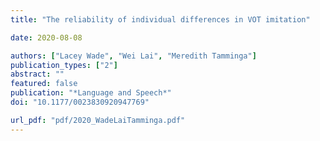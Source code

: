```yaml
---
title: "The reliability of individual differences in VOT imitation"

date: 2020-08-08

authors: ["Lacey Wade", "Wei Lai", "Meredith Tamminga"]
publication_types: ["2"]
abstract: ""
featured: false
publication: "*Language and Speech*"
doi: "10.1177/0023830920947769"

url_pdf: "pdf/2020_WadeLaiTamminga.pdf"
---
```


